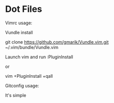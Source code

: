 Dot Files
=====

Vimrc usage:

Vundle install

git clone https://github.com/gmarik/Vundle.vim.git ~/.vim/bundle/Vundle.vim

Launch vim and run :PluginInstall

or

vim +PluginInstall +qall

Gitconfig usage:

It's simple
